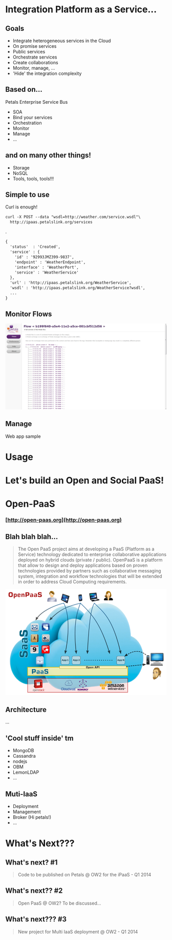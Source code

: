 # Integration Platform as a Service...



## Goals

* Integrate heterogeneous services in the Cloud
* On promise services
* Public services
* Orchestrate services
* Create collaborations
* Monitor, manage, ...
* 'Hide' the integration complexity



## Based on...

Petals Enterprise Service Bus

* SOA
* Bind your services
* Orchestration
* Monitor
* Manage
* ...



## and on many other things!

* Storage
* NoSQL
* Tools, tools, tools!!!



## Simple to use

Curl is enough!

    curl -X POST --data "wsdl=http://weather.com/service.wsdl"\ 
      http://ipaas.petalslink.org/services 

.

    {
      'status'  : 'Created',
      'service' : {
        'id' : '92993JMZ399-9837',
        'endpoint' : 'WeatherEndpoint',
        'interface' : 'WeatherPort',
        'service' : 'WeatherService'
      },
      'url' : 'http://ipaas.petalslink.org/WeatherService',
      'wsdl' : 'http://ipaas.petalslink.org/WeatherService?wsdl',
      ...
    }



## Monitor Flows

<img src="./img/petals_flow.jpg"/>



## Manage

Web app sample



# Usage



# Let's build an Open and Social PaaS!



# Open-PaaS

### [http://open-paas.org](http://open-paas.org)



## Blah blah blah...

> The Open PaaS project aims at developing a PaaS (Platform as a Service) technology dedicated to enterprise collaborative applications deployed on hybrid clouds (private / public). OpenPaaS is a platform that allow to design and deploy applications based on proven technologies provided by partners such as collaborative messaging system, integration and workflow technologies that will be extended in order to address Cloud Computing requirements.



<img src="./img/openpaas.png"/>



## Architecture

...



## 'Cool stuff inside' tm

- MongoDB
- Cassandra
- nodejs
- OBM
- LemonLDAP
- ...


## Muti-IaaS

* Deployment
* Management
* Broker (Hi petals!)
* ...



# What's Next???



## What's next? \#1

> Code to be published on Petals @ OW2 for the iPaaS - Q1 2014



## What's next?? \#2

> Open PaaS @ OW2? To be discussed...



## What's next??? \#3

> New project for Multi IaaS deployment @ OW2 - Q1 2014


